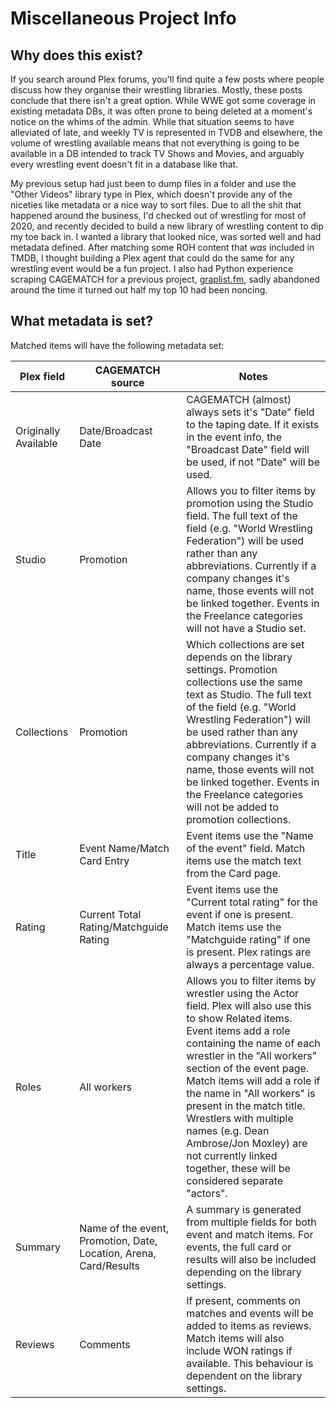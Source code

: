# Miscellaneous Project Info

## Why does this exist?

If you search around Plex forums, you'll find quite a few posts where people discuss how they organise their wrestling libraries. Mostly, these posts conclude that there isn't a great option. While WWE got some coverage in existing metadata DBs, it was often prone to being deleted at a moment's notice on the whims of the admin. While that situation seems to have alleviated of late, and weekly TV is represented in TVDB and elsewhere, the volume of wrestling available means that not everything is going to be available in a DB intended to track TV Shows and Movies, and arguably every wrestling event doesn't fit in a database like that.

My previous setup had just been to dump files in a folder and use the "Other Videos" library type in Plex, which doesn't provide any of the niceties like metadata or a nice way to sort files. Due to all the shit that happened around the business, I'd checked out of wrestling for most of 2020, and recently decided to build a new library of wrestling content to dip my toe back in. I wanted a library that looked nice, was sorted well and had metadata defined. After matching some ROH content that *was* included in TMDB, I thought building a Plex agent that could do the same for any wrestling event would be a fun project. I also had Python experience scraping CAGEMATCH for a previous project, [graplist.fm](https://github.com/gordonjb/graplist.fm), sadly abandoned around the time it turned out half my top 10 had been noncing.

## What metadata is set?

Matched items will have the following metadata set:

| Plex field           | CAGEMATCH source                                                  | Notes                                                                                                                                                                                                                                                                                                                                                                                                                                                        |
|----------------------|-------------------------------------------------------------------|--------------------------------------------------------------------------------------------------------------------------------------------------------------------------------------------------------------------------------------------------------------------------------------------------------------------------------------------------------------------------------------------------------------------------------------------------------------|
| Originally Available | Date/Broadcast Date                                               | CAGEMATCH (almost) always sets it's "Date" field to the taping date. If it exists in the event info, the "Broadcast Date" field will be used, if not "Date" will be used.                                                                                                                                                                                                                                                                                    |
| Studio               | Promotion                                                         | Allows you to filter items by promotion using the Studio field. The full text of the field (e.g. "World Wrestling Federation") will be used rather than any abbreviations. Currently if a company changes it's name, those events will not be linked together. Events in the Freelance categories will not have a Studio set.                                                                                                                                |
| Collections          | Promotion                                                         | Which collections are set depends on the library settings. Promotion collections use the same text as Studio. The full text of the field (e.g. "World Wrestling Federation") will be used rather than any abbreviations. Currently if a company changes it's name, those events will not be linked together. Events in the Freelance categories will not be added to promotion collections.                                                                  |
| Title                | Event Name/Match Card Entry                                       | Event items use the "Name of the event" field. Match items use the match text from the Card page.                                                                                                                                                                                                                                                                                                                                                            |
| Rating               | Current Total Rating/Matchguide Rating                            | Event items use the "Current total rating" for the event if one is present. Match items use the "Matchguide rating" if one is present. Plex ratings are always a percentage value.                                                                                                                                                                                                                                                                           |
| Roles                | All workers                                                       | Allows you to filter items by wrestler using the Actor field. Plex will also use this to show Related items. Event items add a role containing the name of each wrestler in the "All workers" section of the event page. Match items will add a role if the name in "All workers" is present in the match title. Wrestlers with multiple names (e.g. Dean Ambrose/Jon Moxley) are not currently linked together, these will be considered separate "actors". |
| Summary              | Name of the event, Promotion, Date, Location, Arena, Card/Results | A summary is generated from multiple fields for both event and match items. For events, the full card or results will also be included depending on the library settings.                                                                                                                                                                                                                                                                                    |
| Reviews              | Comments                                                          | If present, comments on matches and events will be added to items as reviews. Match items will also include WON ratings if available. This behaviour is dependent on the library settings.                                                                                                                                                                                                                                                                   |
